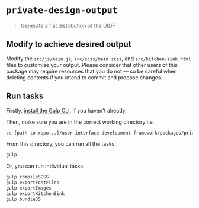 # `private-design-output`

> Generate a flat distribution of the UIDF

## Modify to achieve desired output

Modify the `src/js/main.js`, `src/scss/main.scss`, and `src/kitchen-sink.html`
files to customise your output. Please consider that other users of this package
may require resources that you do not — so be careful when deleting contents if
you intend to commit and propose changes.

## Run tasks

Firstly, [install the Gulp CLI](https://gulpjs.com/docs/en/getting-started/quick-start/), if you haven't already.

Then, make sure you are in the correct working directory i.e.

```bash
cd [path to repo...]/user-interface-development-framework/packages/private-design-output
```

From this directory, you can run all the tasks:

```bash
gulp
```

Or, you can run individual tasks:

```bash
gulp compileSCSS
gulp exportFontFiles
gulp exportImages
gulp exportKitchenSink
gulp bundleJS
```
